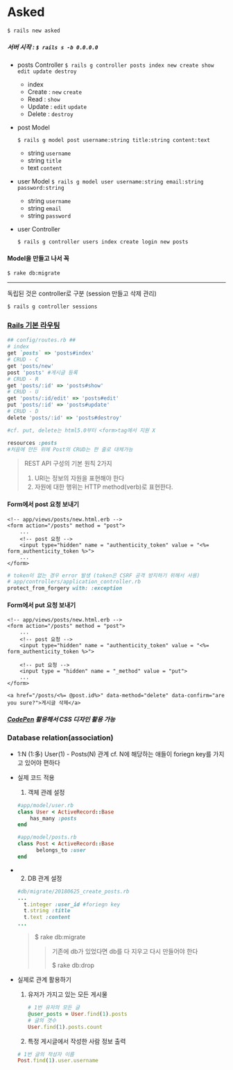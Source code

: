 # Asked 

`$ rails new asked`

##### 서버 시작 : `$ rails s -b 0.0.0.0`



- posts Controller 
  `$ rails g controller posts index new create show edit update destroy ` 

  - index
  - Create  : `new` `create`
  - Read     : `show`
  - Update : `edit` `update`
  - Delete   : `destroy`

- post Model

  `$ rails g model post username:string title:string content:text`

  - string `username`
  - string `title`
  - text    `content`

- user Model
  `$ rails g model user username:string email:string password:string`

  - string `username`
  - string `email`
  -  string `password`

- user Controller

  `$ rails g controller users index create login new posts`

#### Model을 만들고 나서 꼭

`$ rake db:migrate`



----------

독립된 것은 controller로 구분 (session 만들고 삭제 관리)

`$ rails g controller sessions`



### [Rails 기본 라우팅](http://guides.rubyonrails.org/routing.html#resource-routing-the-rails-default)

```ruby
## config/routes.rb ##
# index
get `posts` => 'posts#index'
# CRUD - C
get 'posts/new'
post 'posts' #게시글 등록
# CRUD - R
get 'posts/:id' => 'posts#show'
# CRUD - U
get 'posts/:id/edit' => 'posts#edit'
put 'posts/:id' => 'posts#update'
# CRUD - D
delete 'posts/:id' => 'posts#destroy'

#cf. put, delete는 html5.0부터 <form>tag에서 지원 X
```

```ruby
resources :posts
#처음에 만든 위에 Post의 CRUD는 한 줄로 대체가능
```

> REST API 구성의 기본 원칙 2가지
>
> 1. URI는 정보의 자원을 표현해야 한다
> 2. 자원에 대한 행위는 HTTP method(verb)로 표현한다.



#### Form에서 post 요청 보내기

```erb
<!-- app/views/posts/new.html.erb -->
<form action="/posts" method = "post">
    ...
    <!-- post 요청 -->
    <input type="hidden" name = "authenticity_token" value = "<%= form_authenticity_token %>">
    ...
</form>
```

```ruby
# token이 없는 경우 error 발생 (token은 CSRF 공격 방지하기 위해서 사용)
# app/controllers/application_controller.rb
protect_from_forgery with: :exception
```



#### Form에서 put 요청 보내기

```erb
<!-- app/views/posts/new.html.erb -->
<form action="/posts" method = "post">
    ...
    <!-- post 요청 -->
    <input type="hidden" name = "authenticity_token" value = "<%= form_authenticity_token %>">
    
    <!-- put 요청 -->
    <input type = "hidden" name = "_method" value = "put">
    ...
</form>
```

```erb
<a href="/posts/<%= @post.id%>" data-method="delete" data-confirm="are you sure?">게시글 삭제</a>
```



##### [CodePen](https://codepen.io/) 활용해서 CSS 디자인 활용 가능



### Database relation(association)

- 1:N (1:多)
  User(1) - Posts(N) 관계
  cf. N에 해당하는 애들이 foriegn key를 가지고 있어야 편하다

- 실제 코드 적용

  1. 객체 관례 설정

  ```ruby
  #app/model/user.rb
  class User < ActiveRecord::Base
      has_many :posts
  end
  ```

  ```ruby
  #app/model/posts.rb
  class Post < ActiveRecord::Base
    	belongs_to :user  
  end
  ```

- 2. DB 관계 설정

  ```ruby
  #db/migrate/20180625_create_posts.rb
  ...
  	t.integer :user_id #foriegn key
  	t.string :title
  	t.text :content
  ...
  ```

  > $ rake db:migrate
  >
  > > 기존에 db가 있었다면 db를 다 지우고 다시 만들어야 한다
  > >
  > > $ rake db:drop

  

- 실제로 관계 활용하기

  1. 유저가 가지고 있는 모든 게시물

     ```ruby
     # 1번 유저의 모든 글
     @user_posts = User.find(1).posts
     # 글의 갯수
     User.find(1).posts.count
     ```

  2.  특정 게시글에서 작성한 사람 정보 출력

     ```ruby
     # 1번 글의 작성자 이름
     Post.find(1).user.username
     ```

     





